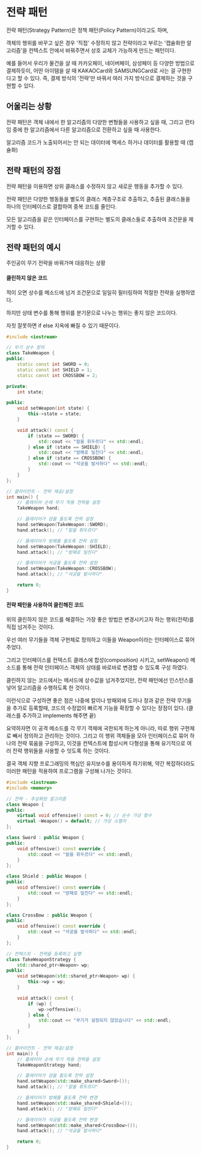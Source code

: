 # 전략 패턴
전략 패턴(Strategy Pattern)은 정책 패턴(Policy Pattern)이라고도 하며, 

객체의 행위를 바꾸고 싶은 경우 '직접' 수정하지 않고 전략이라고 부르는 '캡슐화한 알고리즘'을 컨텍스트 안에서 바꿔주면서 상호 교체가 가능하게 만드는 패턴이다.

예를 들어서 우리가 물건을 살 때 카카오페이, 네이버페이, 삼성페이 등 다양한 방법으로 결제하듯이, 어떤 아이템을 살 때 KAKAOCard와 SAMSUNGCard로 사는 걸 구현한다고 할 수 있다. 즉, 결제 방식의 '전략'만 바꿔서 여러 가지 방식으로 결제하는 것을 구현할 수 있다.

## 어울리는 상황
전략 패턴은 객체 내에서 한 알고리즘의 다양한 변형들을 사용하고 싶을 때, 그리고 런타임 중에 한 알고리즘에서 다른 알고리즘으로 전환하고 싶을 때 사용한다.

알고리즘 코드가 노출되어서는 안 되는 데이터에 액세스 하거나 데이터를 활용할 때 (캡슐화)

## 전략 패턴의 장점
전략 패턴을 이용하면 상위 클래스를 수정하지 않고 새로운 행동을 추가할 수 있다.

전략 패턴은 다양한 행동들을 별도의 클래스 계층구조로 추출하고, 추출된 클래스들을 하나의 인터페이스로 결합하여 중복 코드를 줄인다.

모든 알고리즘을 같은 인터페이스를 구현하는 별도의 클래스들로 추출하여 조건문을 제거할 수 있다.

## 전략 패턴의 예시
주인공이 무기 전략을 바꿔가며 대응하는 상황

#### 클린하지 않은 코드
적이 오면 상수를 메소드에 넘겨 조건문으로 일일히 필터링하여 적절한 전략을 실행하였다.

하지만 상태 변수를 통해 행위를 분기문으로 나누는 행위는 좋지 않은 코드이다. 

자칫 잘못하면 if else 지옥에 빠질 수 있기 때문이다.

```cpp
#include <iostream>

// 무기 상수 정의
class TakeWeapon {
public:
    static const int SWORD = 0;
    static const int SHIELD = 1;
    static const int CROSSBOW = 2;

private:
    int state;

public:
    void setWeapon(int state) {
        this->state = state;
    }

    void attack() const {
        if (state == SWORD) {
            std::cout << "칼을 휘두르다" << std::endl;
        } else if (state == SHIELD) {
            std::cout << "방패로 밀친다" << std::endl;
        } else if (state == CROSSBOW) {
            std::cout << "석궁을 발사하다" << std::endl;
        }
    }
};

// 클라이언트 - 전략 제공/설정
int main() {
    // 플레이어 손에 무기 착용 전략을 설정
    TakeWeapon hand;

    // 플레이어가 검을 들도록 전략 설정
    hand.setWeapon(TakeWeapon::SWORD);
    hand.attack(); // "칼을 휘두르다"

    // 플레이어가 방패를 들도록 전략 설정
    hand.setWeapon(TakeWeapon::SHIELD);
    hand.attack(); // "방패로 밀친다"

    // 플레이어가 석궁을 들도록 전략 설정
    hand.setWeapon(TakeWeapon::CROSSBOW);
    hand.attack(); // "석궁을 발사하다"

    return 0;
}
```


#### 전략 패턴을 사용하여 클린해진 코드
위의 클린하지 않은 코드를 해결하는 가장 좋은 방법은 변경시키고자 하는 행위(전략)를 직접 넘겨주는 것이다.

우선 여러 무기들을 객체 구현체로 정의하고 이들을 Weapon이라는 인터페이스로 묶어 주었다. 

그리고 인터페이스를 컨텍스트 클래스에 합성(composition) 시키고, setWeapon() 메소드를 통해 전략 인터페이스 객체의 상태를 바로바로 변경할 수 있도록 구성 하였다.

클린하지 않는 코드에서는 메서드에 상수값을 넘겨주었지만, 전략 패턴에선 인스턴스를 넣어 알고리즘을 수행하도록 한 것이다.

이런식으로 구성하면 좋은 점은 나중에 칼이나 방패외에 도끼나 창과 같은 전략 무기들을 추가로 등록할때, 코드의 수정없이 빠르게 기능을 확장할 수 있다는 장점이 있다. 
(클래스를 추가하고 implements 해주면 끝)

요약하자면 이 공격 메소드를 각 무기 객체에 국한되게 하는게 아니라, 따로 행위 구현체로 빼서 정의하고 관리하는 것이다. 그리고 이 행위 객체들을 모아 인터페이스로 묶어 하나의 전략 묶움을 구성하고, 이것을 컨텍스트에 합성시켜 다형성을 통해 유기적으로 여러 전략 행위들을 사용할 수 잇도록 하는 것이다.

결국 객체 지향 프로그래밍의 핵심인 유지보수를 용이하게 하기위해, 약간 복잡하더라도 이러한 패턴을 적용하여 프로그램을 구성해 나가는 것이다.

```cpp
#include <iostream>
#include <memory>

// 전략 - 추상화된 알고리즘
class Weapon {
public:
    virtual void offensive() const = 0; // 순수 가상 함수
    virtual ~Weapon() = default; // 가상 소멸자
};

class Sword : public Weapon {
public:
    void offensive() const override {
        std::cout << "칼을 휘두르다" << std::endl;
    }
};

class Shield : public Weapon {
public:
    void offensive() const override {
        std::cout << "방패로 밀친다" << std::endl;
    }
};

class CrossBow : public Weapon {
public:
    void offensive() const override {
        std::cout << "석궁을 발사하다" << std::endl;
    }
};

// 컨텍스트 - 전략을 등록하고 실행
class TakeWeaponStrategy {
    std::shared_ptr<Weapon> wp;
public:
    void setWeapon(std::shared_ptr<Weapon> wp) {
        this->wp = wp;
    }

    void attack() const {
        if (wp) {
            wp->offensive();
        } else {
            std::cout << "무기가 설정되지 않았습니다" << std::endl;
        }
    }
};

// 클라이언트 - 전략 제공/설정
int main() {
    // 플레이어 손에 무기 착용 전략을 설정
    TakeWeaponStrategy hand;

    // 플레이어가 검을 들도록 전략 설정
    hand.setWeapon(std::make_shared<Sword>());
    hand.attack(); // "칼을 휘두르다"

    // 플레이어가 방패를 들도록 전략 변경
    hand.setWeapon(std::make_shared<Shield>());
    hand.attack(); // "방패로 밀친다"

    // 플레이어가 석궁을 들도록 전략 변경
    hand.setWeapon(std::make_shared<CrossBow>());
    hand.attack(); // "석궁을 발사하다"

    return 0;
}
```
